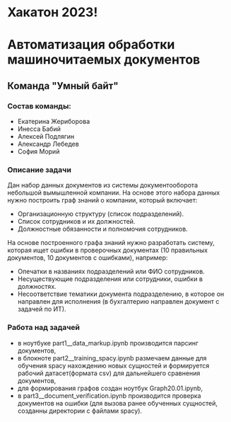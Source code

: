 # Хакатон 2023! 
# Автоматизация обработки машиночитаемых документов

## Команда "Умный байт"


### Состав команды:
* Екатерина Жериборова
* Инесса Бабий
* Алексей Подлягин
* Александр Лебедев
* София Морий

### Описание задачи

Дан набор данных документов из системы документооборота небольшой вымышленной компании. На основе этого набора данных нужно построить граф знаний о компании, который включает:

* 	Организационную структуру (список подразделений).
* 	Список сотрудников и их должностей.
* 	Должностные обязанности и полномочия сотрудников.

На основе построенного графа знаний нужно разработать систему, которая ищет ошибки в проверочных документах (10 правильных документов, 10 документов с ошибками), например:
* 	Опечатки в названиях подразделений или ФИО сотрудников.
* 	Несуществующие подразделения или сотрудники, ошибки в должностях.
* 	Несоответствие тематики документа подразделению, в которое он направлен для исполнения (в бухгалтерию направлен документ с задачей по ИТ).


### Работа над задачей
* в ноутбуке part1__data_markup.ipynb производится парсинг документов, 
* в блокноте part2__training_spacy.ipynb размечаем данные для обучения spacy нахождению новых сущностей и формируется рабочий датасет(формата csv) для дальнейшего сравнения документов, 
* для формирования графов создан ноутбук Graph20.01.ipynb, 
* в part3__document_verification.ipynb производится проверка документов на ошибки (для вызова ранее обученных сущностей, созданны директории с файлами spacy). 
